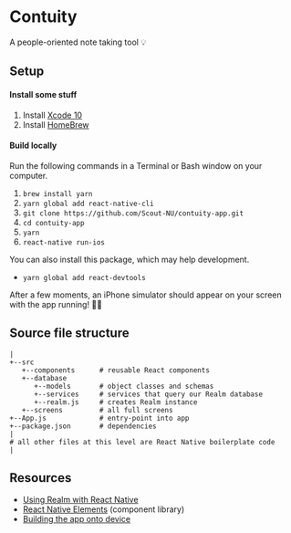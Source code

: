 # Contuity
A people-oriented note taking tool 💡

## Setup

#### Install some stuff

1. Install [Xcode 10](https://developer.apple.com/xcode/)
2. Install [HomeBrew](http://brew.sh/)

#### Build locally

Run the following commands in a Terminal or Bash window on your computer.

1. `brew install yarn`
2. `yarn global add react-native-cli`
3. `git clone https://github.com/Scout-NU/contuity-app.git`
4. `cd contuity-app`
5. `yarn`
6. `react-native run-ios`

You can also install this package, which may help development.

- `yarn global add react-devtools`

After a few moments, an iPhone simulator should appear on your screen with the app running! 🏃‍♀️

## Source file structure

    |
    +--src         
       +--components      # reusable React components 
       +--database        
          +--models       # object classes and schemas
          +--services     # services that query our Realm database
          +--realm.js     # creates Realm instance
       +--screens         # all full screens
    +--App.js             # entry-point into app
    +--package.json       # dependencies
    |
    # all other files at this level are React Native boilerplate code
    |

## Resources

- [Using Realm with React Native](https://realm.io/docs/javascript/latest/)
- [React Native Elements](https://react-native-training.github.io/react-native-elements/) (component library)
- [Building the app onto device](https://facebook.github.io/react-native/docs/running-on-device) 
